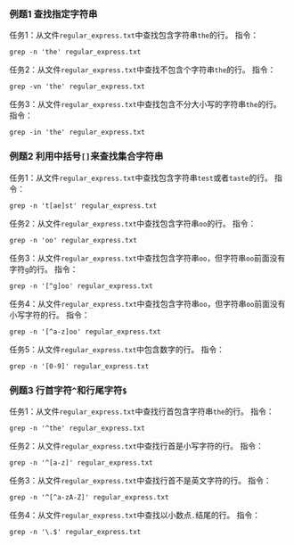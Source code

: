 ### 例题1 查找指定字符串
任务1：从文件`regular_express.txt`中查找包含字符串`the`的行。
指令：
```
grep -n 'the' regular_express.txt
```

任务2：从文件`regular_express.txt`中查找不包含个字符串`the`的行。
指令：
```
grep -vn 'the' regular_express.txt
```
任务3：从文件`regular_express.txt`中查找包含不分大小写的字符串`the`的行。
指令：
```
grep -in 'the' regular_express.txt
```

### 例题2 利用中括号`[]`来查找集合字符串
任务1：从文件`regular_express.txt`中查找包含字符串`test`或者`taste`的行。
指令：
```
grep -n 't[ae]st' regular_express.txt
```

任务2：从文件`regular_express.txt`中查找包含字符串`oo`的行。
指令：
```
grep -n 'oo' regular_express.txt
```

任务3：从文件`regular_express.txt`中查找包含字符串`oo`，但字符串`oo`前面没有字符`g`的行。
指令：
```
grep -n '[^g]oo' regular_express.txt
```

任务4：从文件`regular_express.txt`中查找包含字符串`oo`，但字符串`oo`前面没有小写字符的行。
指令：
```
grep -n '[^a-z]oo' regular_express.txt
```

任务5：从文件`regular_express.txt`中包含数字的行。
指令：
```
grep -n '[0-9]' regular_express.txt
```

### 例题3 行首字符`^`和行尾字符`$`
任务1：从文件`regular_express.txt`中查找行首包含字符串`the`的行。
指令：
```
grep -n '^the' regular_express.txt
```

任务2：从文件`regular_express.txt`中查找行首是小写字符的行。
指令：
```
grep -n '^[a-z]' regular_express.txt
```

任务3：从文件`regular_express.txt`中查找行首不是英文字符的行。
指令：
```
grep -n '^[^a-zA-Z]' regular_express.txt
```

任务4：从文件`regular_express.txt`中查找以小数点`.`结尾的行。
指令：
```
grep -n '\.$' regular_express.txt
```

